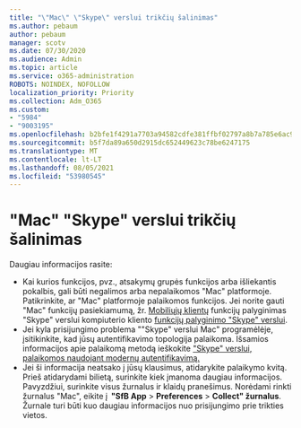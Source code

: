 ```yaml
---
title: "\"Mac\" \"Skype\" verslui trikčių šalinimas"
ms.author: pebaum
author: pebaum
manager: scotv
ms.date: 07/30/2020
ms.audience: Admin
ms.topic: article
ms.service: o365-administration
ROBOTS: NOINDEX, NOFOLLOW
localization_priority: Priority
ms.collection: Adm_O365
ms.custom:
- "5984"
- "9003195"
ms.openlocfilehash: b2bfe1f4291a7703a94582cdfe381ffbf02797a8b7a785e6ac9d74cf04290707
ms.sourcegitcommit: b5f7da89a650d2915dc652449623c78be6247175
ms.translationtype: MT
ms.contentlocale: lt-LT
ms.lasthandoff: 08/05/2021
ms.locfileid: "53980545"
---
```

# <a name="troubleshoot-issues-with-skype-for-business-on-mac"></a>"Mac" "Skype" verslui trikčių šalinimas

Daugiau informacijos rasite: 

- Kai kurios funkcijos, pvz., atsakymų grupės funkcijos arba išliekantis pokalbis, gali būti negalimos arba nepalaikomos "Mac" platformoje. Patikrinkite, ar "Mac" platformoje palaikomos funkcijos. Jei norite gauti "Mac" funkcijų pasiekiamumą, žr. [Mobiliųjų klientų](https://technet.microsoft.com/library/Dn951412.aspx) funkcijų palyginimas "Skype" verslui kompiuterio kliento [funkcijų palyginimo "Skype" verslui](https://docs.microsoft.com/skypeforbusiness/plan-your-deployment/clients-and-devices/desktop-feature-comparison).
- Jei kyla prisijungimo problema ""Skype" verslui Mac" programėlėje, įsitikinkite, kad jūsų autentifikavimo topologija palaikoma. Išsamios informacijos apie palaikomą metodą ieškokite ["Skype" verslui, palaikomos naudojant modernų autentifikavimą.](https://docs.microsoft.com/skypeforbusiness/plan-your-deployment/modern-authentication/topologies-supported)  
- Jei ši informacija neatsako į jūsų klausimus, atidarykite palaikymo kvitą. Prieš atidarydami bilietą, surinkite kiek įmanoma daugiau informacijos. Pavyzdžiui, surinkite visus žurnalus ir klaidų pranešimus. Norėdami rinkti žurnalus "Mac", eikite į  **"SfB App**  >  **Preferences**  >  **Collect" žurnalus**.  Žurnale turi būti kuo daugiau informacijos nuo prisijungimo prie trikties vietos.